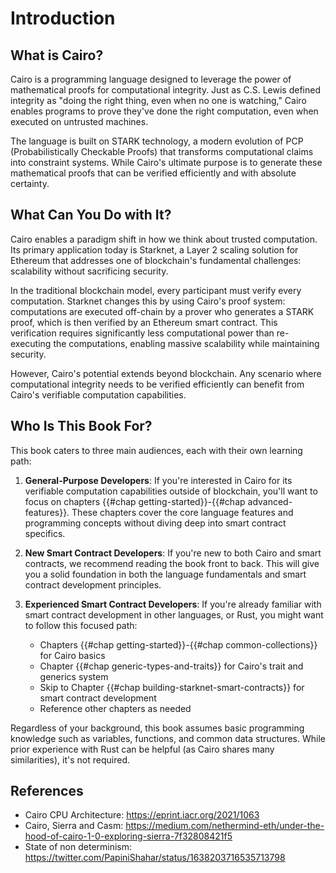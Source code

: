 # Introduction

## What is Cairo?

Cairo is a programming language designed to leverage the power of mathematical proofs for computational integrity. Just as C.S. Lewis defined integrity as "doing the right thing, even when no one is watching," Cairo enables programs to prove they've done the right computation, even when executed on untrusted machines.

The language is built on STARK technology, a modern evolution of PCP (Probabilistically Checkable Proofs) that transforms computational claims into constraint systems. While Cairo's ultimate purpose is to generate these mathematical proofs that can be verified efficiently and with absolute certainty.

## What Can You Do with It?

Cairo enables a paradigm shift in how we think about trusted computation. Its primary application today is Starknet, a Layer 2 scaling solution for Ethereum that addresses one of blockchain's fundamental challenges: scalability without sacrificing security.

In the traditional blockchain model, every participant must verify every computation. Starknet changes this by using Cairo's proof system: computations are executed off-chain by a prover who generates a STARK proof, which is then verified by an Ethereum smart contract. This verification requires significantly less computational power than re-executing the computations, enabling massive scalability while maintaining security.

However, Cairo's potential extends beyond blockchain. Any scenario where computational integrity needs to be verified efficiently can benefit from Cairo's verifiable computation capabilities.

## Who Is This Book For?

This book caters to three main audiences, each with their own learning path:

1. **General-Purpose Developers**: If you're interested in Cairo for its verifiable computation capabilities outside of blockchain, you'll want to focus on chapters {{#chap getting-started}}-{{#chap advanced-features}}. These chapters cover the core language features and programming concepts without diving deep into smart contract specifics.

2. **New Smart Contract Developers**: If you're new to both Cairo and smart contracts, we recommend reading the book front to back. This will give you a solid foundation in both the language fundamentals and smart contract development principles.

3. **Experienced Smart Contract Developers**: If you're already familiar with smart contract development in other languages, or Rust, you might want to follow this focused path:
   - Chapters {{#chap getting-started}}-{{#chap common-collections}} for Cairo basics
   - Chapter {{#chap generic-types-and-traits}} for Cairo's trait and generics system
   - Skip to Chapter {{#chap building-starknet-smart-contracts}} for smart contract development
   - Reference other chapters as needed

Regardless of your background, this book assumes basic programming knowledge such as variables, functions, and common data structures. While prior experience with Rust can be helpful (as Cairo shares many similarities), it's not required.

## References

- Cairo CPU Architecture: <https://eprint.iacr.org/2021/1063>
- Cairo, Sierra and Casm: <https://medium.com/nethermind-eth/under-the-hood-of-cairo-1-0-exploring-sierra-7f32808421f5>
- State of non determinism: <https://twitter.com/PapiniShahar/status/1638203716535713798>
